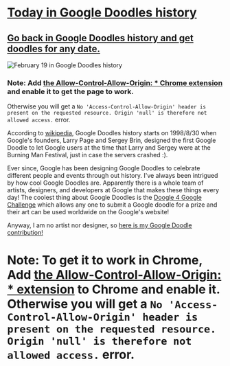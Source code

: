 # [Today in Google Doodles history](https://jonly03.github.io/today-in-google-doodles-history/)
## [Go back in Google Doodles history and get doodles for any date.](https://jonly03.github.io/today-in-google-doodles-history/)
![February 19 in Google Doodles history](/images/feb192018)
### Note: Add [the Allow-Control-Allow-Origin: * Chrome extension](https://chrome.google.com/webstore/detail/allow-control-allow-origi/nlfbmbojpeacfghkpbjhddihlkkiljbi?hl=en) and enable it to get the page to work. 
Otherwise you will get a `No 'Access-Control-Allow-Origin' header is present on the requested resource. Origin 'null' is therefore not allowed access.` error.

According to [wikipedia](https://en.wikipedia.org/wiki/Google_Doodle), Google Doodles history starts on 1998/8/30 when Google's founders, Larry Page and Sergey Brin, designed the first Google Doodle to let Google users at the time that Larry and Sergey were at the Burning Man Festival, just in case the servers crashed :).

Ever since, Google has been designing Google Doodles to celebrate different people and events through out history. I've always been intrigued by how cool Google Doodles are. Apparently there is a whole team of artists, designers, and developers at Google that makes these things every day! The coolest thing about Google Doodles is the [Doogle 4 Google Challenge](https://doodles.google.com/d4g/) which allows any one to submit a Google doodle for a prize and their art can be used worldwide on the Google's website!

Anyway, I am no artist nor designer, so [here is my Google Doodle contribution!](https://jonly03.github.io/today-in-google-doodles-history/)

# Note: To get it to work in Chrome, Add [the Allow-Control-Allow-Origin: * extension](https://chrome.google.com/webstore/detail/allow-control-allow-origi/nlfbmbojpeacfghkpbjhddihlkkiljbi?hl=en) to Chrome and enable it. Otherwise you will get a `No 'Access-Control-Allow-Origin' header is present on the requested resource. Origin 'null' is therefore not allowed access.` error.
